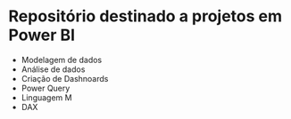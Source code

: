# Repositório destinado a projetos em Power BI

* Modelagem de dados
* Análise de dados
* Criação de Dashnoards
* Power Query
* Linguagem M
* DAX
